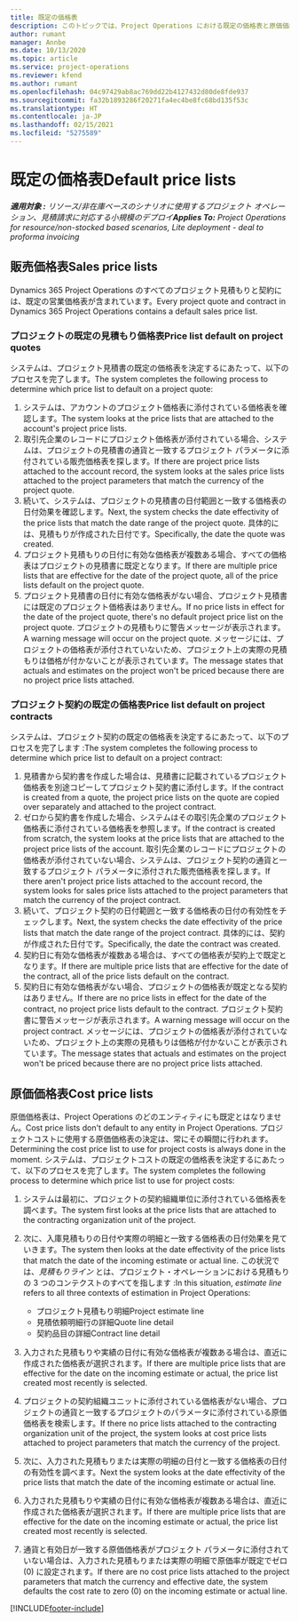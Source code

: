 ```yaml
---
title: 既定の価格表
description: このトピックでは、Project Operations における既定の価格表と原価価格表について説明します。
author: rumant
manager: Annbe
ms.date: 10/13/2020
ms.topic: article
ms.service: project-operations
ms.reviewer: kfend
ms.author: rumant
ms.openlocfilehash: 04c97429ab8ac769dd22b4127432d80de8fde937
ms.sourcegitcommit: fa32b1893286f20271fa4ec4be8fc68bd135f53c
ms.translationtype: HT
ms.contentlocale: ja-JP
ms.lasthandoff: 02/15/2021
ms.locfileid: "5275589"
---
```

# <a name="default-price-lists"></a><span data-ttu-id="d2cb1-103">既定の価格表</span><span class="sxs-lookup"><span data-stu-id="d2cb1-103">Default price lists</span></span>

<span data-ttu-id="d2cb1-104">_**適用対象 :** リソース/非在庫ベースのシナリオに使用するプロジェクト オペレーション、見積請求に対応する小規模のデプロイ_</span><span class="sxs-lookup"><span data-stu-id="d2cb1-104">_**Applies To:** Project Operations for resource/non-stocked based scenarios, Lite deployment - deal to proforma invoicing_</span></span>

## <a name="sales-price-lists"></a><span data-ttu-id="d2cb1-105">販売価格表</span><span class="sxs-lookup"><span data-stu-id="d2cb1-105">Sales price lists</span></span>

<span data-ttu-id="d2cb1-106">Dynamics 365 Project Operations のすべてのプロジェクト見積もりと契約には、既定の営業価格表が含まれています。</span><span class="sxs-lookup"><span data-stu-id="d2cb1-106">Every project quote and contract in Dynamics 365 Project Operations contains a default sales price list.</span></span> 

### <a name="price-list-default-on-project-quotes"></a><span data-ttu-id="d2cb1-107">プロジェクトの既定の見積もり価格表</span><span class="sxs-lookup"><span data-stu-id="d2cb1-107">Price list default on project quotes</span></span>
<span data-ttu-id="d2cb1-108">システムは、プロジェクト見積書の既定の価格表を決定するにあたって、以下のプロセスを完了します。</span><span class="sxs-lookup"><span data-stu-id="d2cb1-108">The system completes the following process to determine which price list to default on a project quote:</span></span>

1. <span data-ttu-id="d2cb1-109">システムは、アカウントのプロジェクト価格表に添付されている価格表を確認します。</span><span class="sxs-lookup"><span data-stu-id="d2cb1-109">The system looks at the price lists that are attached to the account's project price lists.</span></span> 
2. <span data-ttu-id="d2cb1-110">取引先企業のレコードにプロジェクト価格表が添付されている場合、システムは、プロジェクトの見積書の通貨と一致するプロジェクト パラメータに添付されている販売価格表を探します。</span><span class="sxs-lookup"><span data-stu-id="d2cb1-110">If there are project price lists attached to the account record, the system looks at the sales price lists attached to the project parameters that match the currency of the project quote.</span></span>
3. <span data-ttu-id="d2cb1-111">続いて、システムは、プロジェクトの見積書の日付範囲と一致する価格表の日付効果を確認します。</span><span class="sxs-lookup"><span data-stu-id="d2cb1-111">Next, the system checks the date effectivity of the price lists that match the date range of the project quote.</span></span> <span data-ttu-id="d2cb1-112">具体的には、見積もりが作成された日付です。</span><span class="sxs-lookup"><span data-stu-id="d2cb1-112">Specifically, the date the quote was created.</span></span>
4. <span data-ttu-id="d2cb1-113">プロジェクト見積もりの日付に有効な価格表が複数ある場合、すべての価格表はプロジェクトの見積書に既定となります。</span><span class="sxs-lookup"><span data-stu-id="d2cb1-113">If there are multiple price lists that are effective for the date of the project quote, all of the price lists default on the project quote.</span></span>
5. <span data-ttu-id="d2cb1-114">プロジェクト見積書の日付に有効な価格表がない場合、プロジェクト見積書には既定のプロジェクト価格表はありません。</span><span class="sxs-lookup"><span data-stu-id="d2cb1-114">If no price lists in effect for the date of the project quote, there's no default project price list on the project quote.</span></span> <span data-ttu-id="d2cb1-115">プロジェクトの見積もりに警告メッセージが表示されます。</span><span class="sxs-lookup"><span data-stu-id="d2cb1-115">A warning message will occur on the project quote.</span></span> <span data-ttu-id="d2cb1-116">メッセージには、プロジェクトの価格表が添付されていないため、プロジェクト上の実際の見積もりは価格が付かないことが表示されています。</span><span class="sxs-lookup"><span data-stu-id="d2cb1-116">The message states that actuals and estimates on the project won't be priced because there are no project price lists attached.</span></span>

### <a name="price-list-default-on-project-contracts"></a><span data-ttu-id="d2cb1-117">プロジェクト契約の既定の価格表</span><span class="sxs-lookup"><span data-stu-id="d2cb1-117">Price list default on project contracts</span></span> 
<span data-ttu-id="d2cb1-118">システムは、プロジェクト契約の既定の価格表を決定するにあたって、以下のプロセスを完了します :</span><span class="sxs-lookup"><span data-stu-id="d2cb1-118">The system completes the following process to determine which price list to default on a project contract:</span></span>

1. <span data-ttu-id="d2cb1-119">見積書から契約書を作成した場合は、見積書に記載されているプロジェクト価格表を別途コピーしてプロジェクト契約書に添付します。</span><span class="sxs-lookup"><span data-stu-id="d2cb1-119">If the contract is created from a quote, the project price lists on the quote are copied over separately and attached to the project contract.</span></span>
2. <span data-ttu-id="d2cb1-120">ゼロから契約書を作成した場合、システムはその取引先企業のプロジェクト価格表に添付されている価格表を参照します。</span><span class="sxs-lookup"><span data-stu-id="d2cb1-120">If the contract is created from scratch, the system looks at the price lists that are attached to the project price lists of the account.</span></span> <span data-ttu-id="d2cb1-121">取引先企業のレコードにプロジェクトの価格表が添付されていない場合、システムは、プロジェクト契約の通貨と一致するプロジェクト パラメータに添付された販売価格表を探します。</span><span class="sxs-lookup"><span data-stu-id="d2cb1-121">If there aren't project price lists attached to the account record, the system looks for sales price lists attached to the project parameters that match the currency of the project contract.</span></span>
4. <span data-ttu-id="d2cb1-122">続いて、プロジェクト契約の日付範囲と一致する価格表の日付の有効性をチェックします。</span><span class="sxs-lookup"><span data-stu-id="d2cb1-122">Next, the system checks the date effectivity of the price lists that match the date range of the project contract.</span></span> <span data-ttu-id="d2cb1-123">具体的には、契約が作成された日付です。</span><span class="sxs-lookup"><span data-stu-id="d2cb1-123">Specifically, the date the contract was created.</span></span>
5. <span data-ttu-id="d2cb1-124">契約日に有効な価格表が複数ある場合は、すべての価格表が契約上で既定となります。</span><span class="sxs-lookup"><span data-stu-id="d2cb1-124">If there are multiple price lists that are effective for the date of the contract, all of the price lists default on the contract.</span></span>
6. <span data-ttu-id="d2cb1-125">契約日に有効な価格表がない場合、プロジェクトの価格表が既定となる契約はありません。</span><span class="sxs-lookup"><span data-stu-id="d2cb1-125">If there are no price lists in effect for the date of the contract, no project price lists default to the contract.</span></span> <span data-ttu-id="d2cb1-126">プロジェクト契約書に警告メッセージが表示されます。</span><span class="sxs-lookup"><span data-stu-id="d2cb1-126">A warning message will occur on the project contract.</span></span> <span data-ttu-id="d2cb1-127">メッセージには、プロジェクトの価格表が添付されていないため、プロジェクト上の実際の見積もりは価格が付かないことが表示されています。</span><span class="sxs-lookup"><span data-stu-id="d2cb1-127">The message states that actuals and estimates on the project won't be priced because there are no project price lists attached.</span></span>

## <a name="cost-price-lists"></a><span data-ttu-id="d2cb1-128">原価価格表</span><span class="sxs-lookup"><span data-stu-id="d2cb1-128">Cost price lists</span></span>

<span data-ttu-id="d2cb1-129">原価価格表は、Project Operations のどのエンティティにも既定とはなりません。</span><span class="sxs-lookup"><span data-stu-id="d2cb1-129">Cost price lists don't default to any entity in Project Operations.</span></span> <span data-ttu-id="d2cb1-130">プロジェクトコストに使用する原価価格表の決定は、常にその瞬間に行われます。</span><span class="sxs-lookup"><span data-stu-id="d2cb1-130">Determining the cost price list to use for project costs is always done in the moment.</span></span> <span data-ttu-id="d2cb1-131">システムは、プロジェクトコストの既定の価格表を決定するにあたって、以下のプロセスを完了します。</span><span class="sxs-lookup"><span data-stu-id="d2cb1-131">The system completes the following process to determine which price list to use for project costs:</span></span>

1. <span data-ttu-id="d2cb1-132">システムは最初に、プロジェクトの契約組織単位に添付されている価格表を調べます。</span><span class="sxs-lookup"><span data-stu-id="d2cb1-132">The system first looks at the price lists that are attached to the contracting organization unit of the project.</span></span>
2. <span data-ttu-id="d2cb1-133">次に、入庫見積もりの日付や実際の明細と一致する価格表の日付効果を見ていきます。</span><span class="sxs-lookup"><span data-stu-id="d2cb1-133">The system then looks at the date effectivity of the price lists that match the date of the incoming estimate or actual line.</span></span> <span data-ttu-id="d2cb1-134">この状況では、*見積もりライン* とは、プロジェクト・オペレーションにおける見積もりの 3 つのコンテクストのすべてを指します :</span><span class="sxs-lookup"><span data-stu-id="d2cb1-134">In this situation, *estimate line* refers to all three contexts of estimation in Project Operations:</span></span>

    - <span data-ttu-id="d2cb1-135">プロジェクト見積もり明細</span><span class="sxs-lookup"><span data-stu-id="d2cb1-135">Project estimate line</span></span>
    - <span data-ttu-id="d2cb1-136">見積依頼明細行の詳細</span><span class="sxs-lookup"><span data-stu-id="d2cb1-136">Quote line detail</span></span>
    - <span data-ttu-id="d2cb1-137">契約品目の詳細</span><span class="sxs-lookup"><span data-stu-id="d2cb1-137">Contract line detail</span></span>
  
3. <span data-ttu-id="d2cb1-138">入力された見積もりや実績の日付に有効な価格表が複数ある場合は、直近に作成された価格表が選択されます。</span><span class="sxs-lookup"><span data-stu-id="d2cb1-138">If there are multiple price lists that are effective for the date on the incoming estimate or actual, the price list created most recently is selected.</span></span>
4. <span data-ttu-id="d2cb1-139">プロジェクトの契約組織ユニットに添付されている価格表がない場合、プロジェクトの通貨と一致するプロジェクトのパラメータに添付されている原価価格表を検索します。</span><span class="sxs-lookup"><span data-stu-id="d2cb1-139">If there no price lists attached to the contracting organization unit of the project, the system looks at cost price lists attached to project parameters that match the currency of the project.</span></span>
5. <span data-ttu-id="d2cb1-140">次に、入力された見積もりまたは実際の明細の日付と一致する価格表の日付の有効性を調べます。</span><span class="sxs-lookup"><span data-stu-id="d2cb1-140">Next the system looks at the date effectivity of the price lists that match the date of the incoming estimate or actual line.</span></span> 
6. <span data-ttu-id="d2cb1-141">入力された見積もりや実績の日付に有効な価格表が複数ある場合は、直近に作成された価格表が選択されます。</span><span class="sxs-lookup"><span data-stu-id="d2cb1-141">If there are multiple price lists that are effective for the date on the incoming estimate or actual, the price list created most recently is selected.</span></span>
7. <span data-ttu-id="d2cb1-142">通貨と有効日が一致する原価価格表がプロジェクト パラメータに添付されていない場合は、入力された見積もりまたは実際の明細で原価率が既定でゼロ (0) に設定されます。</span><span class="sxs-lookup"><span data-stu-id="d2cb1-142">If there are no cost price lists attached to the project parameters that match the currency and effective date, the system defaults the cost rate to zero (0) on the incoming estimate or actual line.</span></span>


[!INCLUDE[footer-include](../includes/footer-banner.md)]